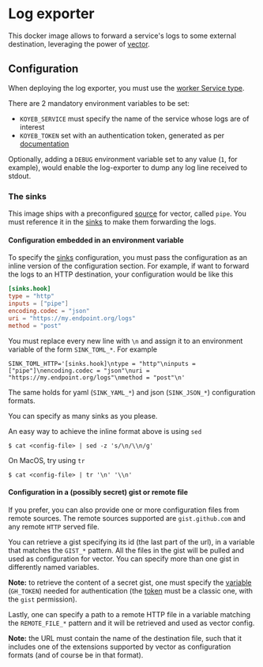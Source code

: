 # Log exporter

This docker image allows to forward a service's logs to some external
destination, leveraging the power of [vector][v].

## Configuration

When deploying the log exporter, you must use the [worker Service type](https://www.koyeb.com/docs/reference/services#service-types).

There are 2 mandatory environment variables to be set:
  - `KOYEB_SERVICE` must specify the name of the service whose logs are of
    interest
  - `KOYEB_TOKEN` set with an authentication token, generated as per
    [documentation][a]

Optionally, adding a `DEBUG` environment variable set to any value (`1`, for example),
would enable the log-exporter to dump any log line received to stdout.

### The sinks

This image ships with a preconfigured [source][src] for vector, called `pipe`.
You must reference it in the [sinks][dst] to make them forwarding the logs.

#### Configuration embedded in an environment variable

To specify the [sinks][dst] configuration, you must pass the configuration as an inline version of the configuration section.
For example, if want to forward the logs to an HTTP destination, your configuration would be like this

```toml
[sinks.hook]
type = "http"
inputs = ["pipe"]
encoding.codec = "json"
uri = "https://my.endpoint.org/logs"
method = "post"
```

You must replace every new line with `\n` and assign it to an environment
variable of the form `SINK_TOML_*`. For example

```
SINK_TOML_HTTP='[sinks.hook]\ntype = "http"\ninputs = ["pipe"]\nencoding.codec = "json"\nuri = "https://my.endpoint.org/logs"\nmethod = "post"\n'
```

The same holds for yaml (`SINK_YAML_*`) and json (`SINK_JSON_*`) configuration
formats.

You can specify as many sinks as you please.

An easy way to achieve the inline format above is using `sed`

```
$ cat <config-file> | sed -z 's/\n/\\n/g'
```

On MacOS, try using `tr`

```
$ cat <config-file> | tr '\n' '\\n'
```

#### Configuration in a (possibly secret) gist or remote file

If you prefer, you can also provide one or more configuration files from remote sources.
The remote sources supported are `gist.github.com` and any remote `HTTP` served file.

You can retrieve a gist specifying its id (the last part of the url), in a variable that
matches the `GIST_*` pattern. All the files in the gist will be pulled and used as
configuration for vector. You can specify more than one gist in differently named
variables.

**Note:** to retrieve the content of a secret gist, one must specify the [variable][ghe]
(`GH_TOKEN`) needed for authentication (the [token][ght] must be a classic one, with the
`gist` permission).

Lastly, one can specify a path to a remote HTTP file in a variable matching the
`REMOTE_FILE_*` pattern and it will be retrieved and used as vector config.

**Note:** the URL must contain the name of the destination file, such that it includes
one of the extensions supported by vector as configuration formats (and of course be in
that format).

[v]: https://vector.dev/
[a]: https://www.koyeb.com/docs/quickstart/koyeb-cli#login
[src]: https://vector.dev/docs/reference/configuration/sources/
[dst]: https://vector.dev/docs/reference/configuration/sinks/
[ghe]: https://cli.github.com/manual/gh_help_environment
[ght]: https://github.com/settings/tokens
